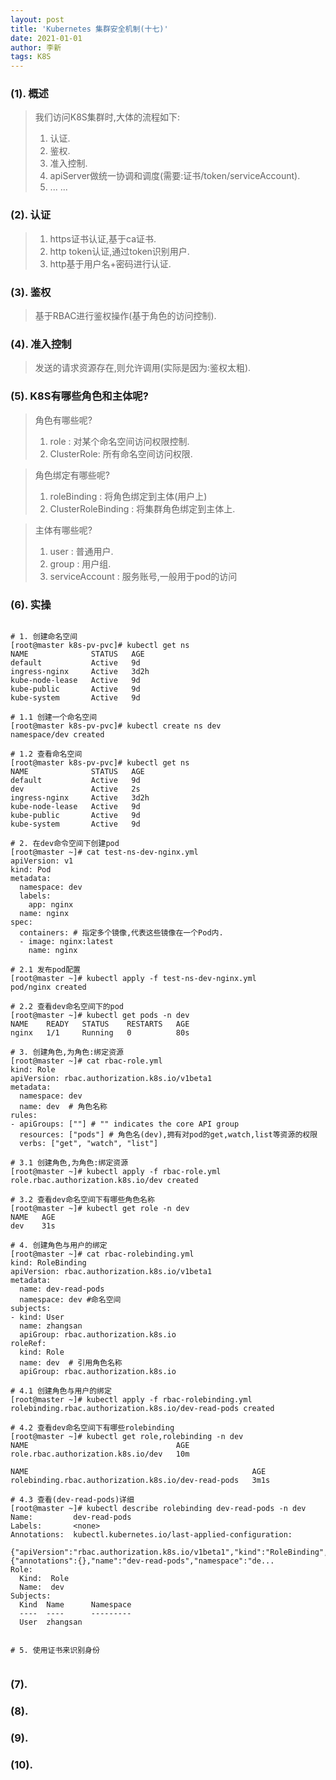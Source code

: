 ```yaml
---
layout: post
title: 'Kubernetes 集群安全机制(十七)'
date: 2021-01-01
author: 李新
tags: K8S
---
```


### (1). 概述
> 我们访问K8S集群时,大体的流程如下:   
> 1. 认证.  
> 2. 鉴权.   
> 3. 准入控制.   
> 4. apiServer做统一协调和调度(需要:证书/token/serviceAccount).  
> 5. ... ...
### (2). 认证
> 1. https证书认证,基于ca证书.   
> 2. http token认证,通过token识别用户.   
> 3. http基于用户名+密码进行认证.   
### (3). 鉴权
>  基于RBAC进行鉴权操作(基于角色的访问控制).  
>  
### (4). 准入控制
> 发送的请求资源存在,则允许调用(实际是因为:鉴权太粗). 
### (5). K8S有哪些角色和主体呢?
> 角色有哪些呢?     
> 1. role : 对某个命名空间访问权限控制. 
> 2. ClusterRole: 所有命名空间访问权限.

> 角色绑定有哪些呢?   
> 1. roleBinding : 将角色绑定到主体(用户上)
> 2. ClusterRoleBinding  : 将集群角色绑定到主体上. 

> 主体有哪些呢?   
> 1. user : 普通用户.  
> 2. group : 用户组.  
> 3. serviceAccount :  服务账号,一般用于pod的访问
### (6). 实操
```

# 1. 创建命名空间
[root@master k8s-pv-pvc]# kubectl get ns
NAME              STATUS   AGE
default           Active   9d
ingress-nginx     Active   3d2h
kube-node-lease   Active   9d
kube-public       Active   9d
kube-system       Active   9d

# 1.1 创建一个命名空间
[root@master k8s-pv-pvc]# kubectl create ns dev
namespace/dev created

# 1.2 查看命名空间
[root@master k8s-pv-pvc]# kubectl get ns
NAME              STATUS   AGE
default           Active   9d
dev               Active   2s
ingress-nginx     Active   3d2h
kube-node-lease   Active   9d
kube-public       Active   9d
kube-system       Active   9d

# 2. 在dev命令空间下创建pod
[root@master ~]# cat test-ns-dev-nginx.yml
apiVersion: v1
kind: Pod
metadata:
  namespace: dev
  labels:
    app: nginx
  name: nginx
spec:
  containers: # 指定多个镜像,代表这些镜像在一个Pod内.
  - image: nginx:latest
    name: nginx

# 2.1 发布pod配置
[root@master ~]# kubectl apply -f test-ns-dev-nginx.yml
pod/nginx created

# 2.2 查看dev命名空间下的pod
[root@master ~]# kubectl get pods -n dev
NAME    READY   STATUS    RESTARTS   AGE
nginx   1/1     Running   0          80s

# 3. 创建角色,为角色:绑定资源
[root@master ~]# cat rbac-role.yml
kind: Role
apiVersion: rbac.authorization.k8s.io/v1beta1
metadata:
  namespace: dev
  name: dev  # 角色名称
rules:
- apiGroups: [""] # "" indicates the core API group
  resources: ["pods"] # 角色名(dev),拥有对pod的get,watch,list等资源的权限
  verbs: ["get", "watch", "list"]

# 3.1 创建角色,为角色:绑定资源
[root@master ~]# kubectl apply -f rbac-role.yml
role.rbac.authorization.k8s.io/dev created

# 3.2 查看dev命名空间下有哪些角色名称
[root@master ~]# kubectl get role -n dev
NAME   AGE
dev    31s

# 4. 创建角色与用户的绑定
[root@master ~]# cat rbac-rolebinding.yml
kind: RoleBinding
apiVersion: rbac.authorization.k8s.io/v1beta1
metadata:
  name: dev-read-pods
  namespace: dev #命名空间
subjects:
- kind: User
  name: zhangsan
  apiGroup: rbac.authorization.k8s.io
roleRef:
  kind: Role
  name: dev  # 引用角色名称
  apiGroup: rbac.authorization.k8s.io
  
# 4.1 创建角色与用户的绑定
[root@master ~]# kubectl apply -f rbac-rolebinding.yml
rolebinding.rbac.authorization.k8s.io/dev-read-pods created

# 4.2 查看dev命名空间下有哪些rolebinding
[root@master ~]# kubectl get role,rolebinding -n dev
NAME                                 AGE
role.rbac.authorization.k8s.io/dev   10m

NAME                                                  AGE
rolebinding.rbac.authorization.k8s.io/dev-read-pods   3m1s

# 4.3 查看(dev-read-pods)详细
[root@master ~]# kubectl describe rolebinding dev-read-pods -n dev
Name:         dev-read-pods
Labels:       <none>
Annotations:  kubectl.kubernetes.io/last-applied-configuration:
                {"apiVersion":"rbac.authorization.k8s.io/v1beta1","kind":"RoleBinding","metadata":{"annotations":{},"name":"dev-read-pods","namespace":"de...
Role:
  Kind:  Role
  Name:  dev
Subjects:
  Kind  Name      Namespace
  ----  ----      ---------
  User  zhangsan
  

# 5. 使用证书来识别身份


```
### (7). 

### (8). 

### (9). 

### (10).
